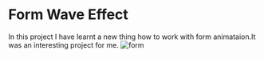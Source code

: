 # Form Wave Effect

In this project I have learnt a new thing how to work with form animataion.It was an interesting project for me.
![form](https://user-images.githubusercontent.com/62251171/148230660-6dca5d50-46c3-46c9-9f6a-e39d2513cb03.png)
